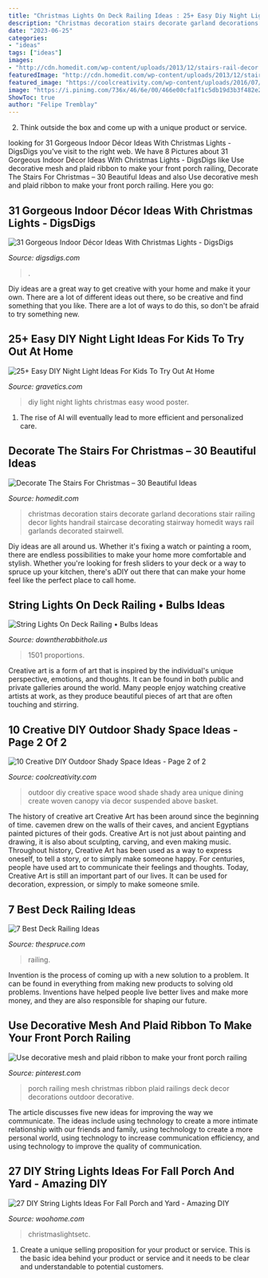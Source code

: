 ```yaml
---
title: "Christmas Lights On Deck Railing Ideas : 25+ Easy Diy Night Light Ideas For Kids To Try Out At Home"
description: "Christmas decoration stairs decorate garland decorations stair railing decor lights handrail staircase decorating stairway homedit ways rail garlands decorated stairwell"
date: "2023-06-25"
categories:
- "ideas"
tags: ["ideas"]
images:
- "http://cdn.homedit.com/wp-content/uploads/2013/12/stairs-rail-decor.jpg"
featuredImage: "http://cdn.homedit.com/wp-content/uploads/2013/12/stairs-rail-decor.jpg"
featured_image: "https://coolcreativity.com/wp-content/uploads/2016/07/thin-panels-of-wood-woven-shade.jpg"
image: "https://i.pinimg.com/736x/46/6e/00/466e00cfa1f1c5db19d3b3f482e28ff9--front-porch-railings-front-porches.jpg"
ShowToc: true
author: "Felipe Tremblay"
---
```



2. Think outside the box and come up with a unique product or service.

	

		
looking for 31 Gorgeous Indoor Décor Ideas With Christmas Lights - DigsDigs you've visit to the right web. We have 8 Pictures about 31 Gorgeous Indoor Décor Ideas With Christmas Lights - DigsDigs like Use decorative mesh and plaid ribbon to make your front porch railing, Decorate The Stairs For Christmas – 30 Beautiful Ideas and also Use decorative mesh and plaid ribbon to make your front porch railing. Here you go:
		
    
## 31 Gorgeous Indoor Décor Ideas With Christmas Lights - DigsDigs

<img loading=lazy src="https://www.digsdigs.com/photos/gorgeous-indoor-decor-ideas-with-christmas-lights-23-554x415.jpg" onerror="this.onerror=null;this.src='https://tse4.mm.bing.net/th?id=OIP.I87fSeXQMS5n70kZ3Sd68wHaFj&amp;pid=15.1';" alt="31 Gorgeous Indoor Décor Ideas With Christmas Lights - DigsDigs">

_Source: digsdigs.com_

>. 

	

Diy ideas are a great way to get creative with your home and make it your own. There are a lot of different ideas out there, so be creative and find something that you like. There are a lot of ways to do this, so don't be afraid to try something new.

    
## 25+ Easy DIY Night Light Ideas For Kids To Try Out At Home

<img loading=lazy src="http://www.gravetics.com/wp-content/uploads/2017/07/Use-a-poster-board-any-kind-of-squared-wood-for-bottom-with-edges-and-christmas-lights.-Cut-any-size-holes-in-the-posterboard-.-christmas-lights-sit-on-bottom-of-square..jpg" onerror="this.onerror=null;this.src='https://tse4.mm.bing.net/th?id=OIP.KgX4ydxTDkXdFL6wsesI5gAAAA&amp;pid=15.1';" alt="25+ Easy DIY Night Light Ideas For Kids To Try Out At Home">

_Source: gravetics.com_

>diy light night lights christmas easy wood poster. 

	

1. The rise of AI will eventually lead to more efficient and personalized care. 

    
## Decorate The Stairs For Christmas – 30 Beautiful Ideas

<img loading=lazy src="http://cdn.homedit.com/wp-content/uploads/2013/12/stairs-rail-decor.jpg" onerror="this.onerror=null;this.src='https://tse4.mm.bing.net/th?id=OIP.9J16FiQeuR0q6zJ4y9he0gHaJ4&amp;pid=15.1';" alt="Decorate The Stairs For Christmas – 30 Beautiful Ideas">

_Source: homedit.com_

>christmas decoration stairs decorate garland decorations stair railing decor lights handrail staircase decorating stairway homedit ways rail garlands decorated stairwell. 

	

Diy ideas are all around us. Whether it's fixing a watch or painting a room, there are endless possibilities to make your home more comfortable and stylish. Whether you're looking for fresh sliders to your deck or a way to spruce up your kitchen, there's aDIY out there that can make your home feel like the perfect place to call home.

    
## String Lights On Deck Railing • Bulbs Ideas

<img loading=lazy src="https://downtherabbithole.us/wp-content/uploads/2019/07/string-lights-for-deck-railing-and-outdoor-deck-fairy-lights-decks-regarding-proportions-1000-x-1501.jpg" onerror="this.onerror=null;this.src='https://tse1.mm.bing.net/th?id=OIP.2ZsKRPYnmRX0LKPzz4G7iAHaLH&amp;pid=15.1';" alt="String Lights On Deck Railing • Bulbs Ideas">

_Source: downtherabbithole.us_

>1501 proportions. 

	

Creative art is a form of art that is inspired by the individual's unique perspective, emotions, and thoughts. It can be found in both public and private galleries around the world. Many people enjoy watching creative artists at work, as they produce beautiful pieces of art that are often touching and stirring.

    
## 10 Creative DIY Outdoor Shady Space Ideas - Page 2 Of 2

<img loading=lazy src="https://coolcreativity.com/wp-content/uploads/2016/07/thin-panels-of-wood-woven-shade.jpg" onerror="this.onerror=null;this.src='https://tse3.mm.bing.net/th?id=OIP.wrC-OkfuzZX47A_ZmFLAjAHaJ4&amp;pid=15.1';" alt="10 Creative DIY Outdoor Shady Space Ideas - Page 2 of 2">

_Source: coolcreativity.com_

>outdoor diy creative space wood shade shady area unique dining create woven canopy via decor suspended above basket. 

	

The history of creative art
Creative Art has been around since the beginning of time. cavemen drew on the walls of their caves, and ancient Egyptians painted pictures of their gods. Creative Art is not just about painting and drawing, it is also about sculpting, carving, and even making music.
Throughout history, Creative Art has been used as a way to express oneself, to tell a story, or to simply make someone happy. For centuries, people have used art to communicate their feelings and thoughts. Today, Creative Art is still an important part of our lives. It can be used for decoration, expression, or simply to make someone smile.

    
## 7 Best Deck Railing Ideas

<img loading=lazy src="https://www.thespruce.com/thmb/upMSVCXCUx_p91YPuE-2ROlY2n8=/800x679/filters:no_upscale():max_bytes(150000):strip_icc()/3534054072_f297526c77_o-cf1c5a88598a4c7b95d94379ef94899a.jpg" onerror="this.onerror=null;this.src='https://tse4.mm.bing.net/th?id=OIP.arXzbPLRes3Lam5ao8dShgHaGS&amp;pid=15.1';" alt="7 Best Deck Railing Ideas">

_Source: thespruce.com_

>railing. 

	

Invention is the process of coming up with a new solution to a problem. It can be found in everything from making new products to solving old problems. Inventions have helped people live better lives and make more money, and they are also responsible for shaping our future.

    
## Use Decorative Mesh And Plaid Ribbon To Make Your Front Porch Railing

<img loading=lazy src="https://i.pinimg.com/736x/46/6e/00/466e00cfa1f1c5db19d3b3f482e28ff9--front-porch-railings-front-porches.jpg" onerror="this.onerror=null;this.src='https://tse3.mm.bing.net/th?id=OIP.jCOCzZljMklQwshE05ABWQHaJ3&amp;pid=15.1';" alt="Use decorative mesh and plaid ribbon to make your front porch railing">

_Source: pinterest.com_

>porch railing mesh christmas ribbon plaid railings deck decor decorations outdoor decorative. 

	

The article discusses five new ideas for improving the way we communicate. The ideas include using technology to create a more intimate relationship with our friends and family, using technology to create a more personal world, using technology to increase communication efficiency, and using technology to improve the quality of communication.

    
## 27 DIY String Lights Ideas For Fall Porch And Yard - Amazing DIY

<img loading=lazy src="https://www.woohome.com/wp-content/uploads/2017/09/string-lighting-ideas-for-Fall-yard-and-garden-10.jpg" onerror="this.onerror=null;this.src='https://tse2.mm.bing.net/th?id=OIP.Y-m_NCH_r4KEox0R_FswTgHaIZ&amp;pid=15.1';" alt="27 DIY String Lights Ideas For Fall Porch and Yard - Amazing DIY">

_Source: woohome.com_

>christmaslightsetc. 

	

1. Create a unique selling proposition for your product or service. This is the basic idea behind your product or service and it needs to be clear and understandable to potential customers. 

